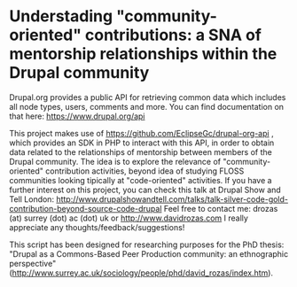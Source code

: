 Understading "community-oriented" contributions: a SNA of mentorship relationships within the Drupal community
==============

Drupal.org provides a public API for retrieving common data which includes all node types, users, comments and more. You can find documentation on that here: https://www.drupal.org/api

This project makes use of https://github.com/EclipseGc/drupal-org-api , which provides an SDK in PHP to interact with this API, in order to obtain data related to the relationships of mentorship between members of the Drupal community. The idea is to explore the relevance of "community-oriented" contribution activities, beyond idea of studying FLOSS communities looking tipically at "code-oriented" activities. If you have a further interest on this project, you can check this talk at Drupal Show and Tell London: http://www.drupalshowandtell.com/talks/talk-silver-code-gold-contribution-beyond-source-code-drupal Feel free to contact me: drozas (at) surrey (dot) ac (dot) uk or http://www.davidrozas.com I really appreciate any thoughts/feedback/suggestions!

This script has been designed for researching purposes for the PhD thesis: "Drupal as a Commons-Based Peer Production community: an ethnographic perspective" (http://www.surrey.ac.uk/sociology/people/phd/david_rozas/index.htm). 
